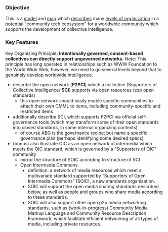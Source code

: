 ### Objective

This is a [model](https://github.com/gcassel/Modular-Organizing-Terminology/blob/master/terms/model.md) and [map](https://github.com/gcassel/Modular-Organizing-Terminology/blob/master/terms/map.md) which [describes](https://github.com/gcassel/Modular-Organizing-Terminology/blob/master/terms/describe.md) many [levels of organization](https://github.com/gcassel/Modular-Organizing-Terminology/blob/master/compound-terms/level-of-organization.md) in a [potential](https://github.com/gcassel/Modular-Organizing-Terminology/blob/master/terms/potential.md) "community tech ecosystem" for a worldwide community which supports the development of collective intelligence.    

### Key Features

Key Organizing Principle:  **Intentionally governed, consent-based collectives can directly support ungoverned networks.**
*Note:* This principle has long operated in relationships such as WWW Foundation to the World Wide Web; however, we need to go several levels beyond that to genuinely develop worldwide intelligence.
		
* describe the open network (**P2PCI**) which a collective (Supporters of Collective Intelligence/ **SCI**) supports via open resources (esp open standards)
   * this open network should easily enable specific communities to attach their own CMML to items, including community-specific and restricted items
* additionally describe SCI, which supports P2PCI via official self-governance tools (which may transform some of their open standards into closed standards, in some internal organizing contexts)
   * of course ABG is the governance recipe; but name a specific governance plan (perhaps identifying some desired specs)
* (bonus)  also illustrate OIC as an open network of intermedia which meets the OIC standard, which is governed by a "Supporters of OIC" community
   * mirror the structure of SOIC according to structure of SCI 
   * Open Intermedia Commons
      * definition: a network of media resources which meet a multivariate standard supported by “Supporters of Open Intermedia Commons” (SOIC), a new standards organization.   
      * SOIC will support the open media sharing standards described below, as well as people and groups who share media according to these standards.
      * SOIC will also support other open p2p media networking standards, such as (work-in-progress) Community Media Markup Language and Community Resource Description Framework, which facilitate efficient networking of all types of media, including private resources.
